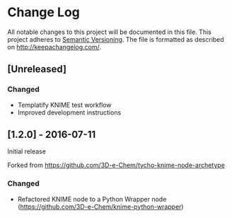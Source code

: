 # Change Log
All notable changes to this project will be documented in this file.
This project adheres to [Semantic Versioning](http://semver.org/).
The file is formatted as described on http://keepachangelog.com/.

## [Unreleased]

### Changed

* Templatify KNIME test workflow
* Improved development instructions

## [1.2.0] - 2016-07-11

Initial release

Forked from https://github.com/3D-e-Chem/tycho-knime-node-archetype

### Changed

* Refactored KNIME node to a Python Wrapper node (https://github.com/3D-e-Chem/knime-python-wrapper)

